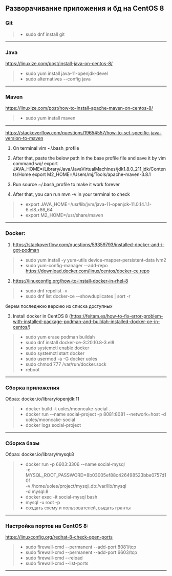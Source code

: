 ## Разворачивание приложения и бд на CentOS 8

### Git
> - sudo dnf install git
---
### Java 
https://linuxize.com/post/install-java-on-centos-8/
> - sudo yum install java-11-openjdk-devel
> - sudo alternatives --config java
----
### Maven 
https://linuxize.com/post/how-to-install-apache-maven-on-centos-8/
> - sudo yum install maven
----
https://stackoverflow.com/questions/19654557/how-to-set-specific-java-version-to-maven
1. On terminal vim ~/.bash_profile
2. After that, paste the below path in the base profile file and save it by vim command wq!
   export JAVA_HOME=/Library/Java/JavaVirtualMachines/jdk1.8.0_211.jdk/Contents/Home
   export M2_HOME=/Users/mj/Tools/apache-maven-3.8.1

3. Run source ~/.bash_profile to make it work forever
4. After that, you can run mvn -v in your terminal to check

> - export JAVA_HOME=/usr/lib/jvm/java-11-openjdk-11.0.14.1.1-6.el8.x86_64
> - export M2_HOME=/usr/share/maven
------------------
### Docker:
1. https://stackoverflow.com/questions/59359793/installed-docker-and-i-got-podman
>  - sudo yum install -y yum-utils device-mapper-persistent-data lvm2 
>  - sudo yum-config-manager --add-repo https://download.docker.com/linux/centos/docker-ce.repo

2. https://linuxconfig.org/how-to-install-docker-in-rhel-8
>  - sudo dnf repolist -v
>  - sudo dnf list docker-ce --showduplicates | sort -r

берем последнюю версию из списка доступных

3. Install docker in CentOS 8 (https://feitam.es/how-to-fix-error-problem-with-installed-package-podman-and-buildah-installed-docker-ce-in-centos/)
>  - sudo yum erase podman buildah
>  - sudo dnf install docker-ce-3:20.10.8-3.el8
>  - sudo systemctl enable docker
>  - sudo systemctl start docker
>  - sudo usermod -a -G docker uoles
>  - sudo chmod 777 /var/run/docker.sock
>  - reboot
------------------
### Сборка приложения
Образ: docker.io/library/openjdk:11

>  - docker build -t uoles/mooncake-social .
>  - docker run --name social-project -p 8081:8081 --network=host -d uoles/mooncake-social
>  - docker logs social-project

------------------
### Сборка базы
Образ: docker.io/library/mysql:8

>  - docker run -p 6603:3306 --name social-mysql \
-e MYSQL_ROOT_PASSWORD=8b03005ef88c426498523bbe0757d101 \
-v /home/uoles/project/mysql_db:/var/lib/mysql \
-d mysql:8
>  - docker exec -it social-mysql bash
>  - mysql -u root -p
>  - создать схему и пользователей, выдать гранты

------------------
### Настройка портов на CentOS 8:
https://linuxconfig.org/redhat-8-check-open-ports

>  - sudo firewall-cmd --permanent --add-port 8081/tcp
>  - sudo firewall-cmd --permanent --add-port 6603/tcp
>  - sudo firewall-cmd --reload
>  - sudo firewall-cmd --list-ports

------------------